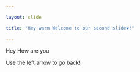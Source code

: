 ```yaml
---

layout: slide

title: "Hey warm Welcome to our second slide❤!"

---
```


Hey How are you

Use the left arrow to go back!
